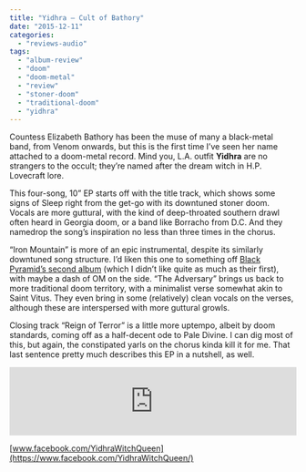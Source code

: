 ```yaml
---
title: "Yidhra – Cult of Bathory"
date: "2015-12-11"
categories: 
  - "reviews-audio"
tags: 
  - "album-review"
  - "doom"
  - "doom-metal"
  - "review"
  - "stoner-doom"
  - "traditional-doom"
  - "yidhra"
---
```


Countess Elizabeth Bathory has been the muse of many a black-metal band, from Venom onwards, but this is the first time I’ve seen her name attached to a doom-metal record. Mind you, L.A. outfit **Yidhra** are no strangers to the occult; they’re named after the dream witch in H.P. Lovecraft lore.

This four-song, 10” EP starts off with the title track, which shows some signs of Sleep right from the get-go with its downtuned stoner doom. Vocals are more guttural, with the kind of deep-throated southern drawl often heard in Georgia doom, or a band like Borracho from D.C. And they namedrop the song’s inspiration no less than three times in the chorus.

“Iron Mountain” is more of an epic instrumental, despite its similarly downtuned song structure. I’d liken this one to something off [Black Pyramid’s second album](https://hellbound.ca/2011/12/black-pyramid-ii/) (which I didn’t like quite as much as their first), with maybe a dash of OM on the side. “The Adversary” brings us back to more traditional doom territory, with a minimalist verse somewhat akin to Saint Vitus. They even bring in some (relatively) clean vocals on the verses, although these are interspersed with more guttural growls.

Closing track “Reign of Terror” is a little more uptempo, albeit by doom standards, coming off as a half-decent ode to Pale Divine. I can dig most of this, but again, the constipated yarls on the chorus kinda kill it for me. That last sentence pretty much describes this EP in a nutshell, as well.

<iframe style="border: 0; width: 100%; height: 120px;" src="https://bandcamp.com/EmbeddedPlayer/album=1108911873/size=large/bgcol=ffffff/linkcol=0687f5/tracklist=false/artwork=small/transparent=true/" width="300" height="150" seamless=""><a href="http://yidhra.bandcamp.com/album/cult-of-bathory-e-p">Cult of Bathory E.P. by Yidhra</a></iframe>

[www.facebook.com/YidhraWitchQueen](https://www.facebook.com/YidhraWitchQueen/)
